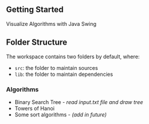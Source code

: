 ## Getting Started

Visualize Algorithms with Java Swing

## Folder Structure

The workspace contains two folders by default, where:

- `src`: the folder to maintain sources
- `lib`: the folder to maintain dependencies

### Algorithms
- Binary Search Tree  - *read input.txt file and draw tree*
- Towers of Hanoi
- Some sort algorithms - *(add in future)*
